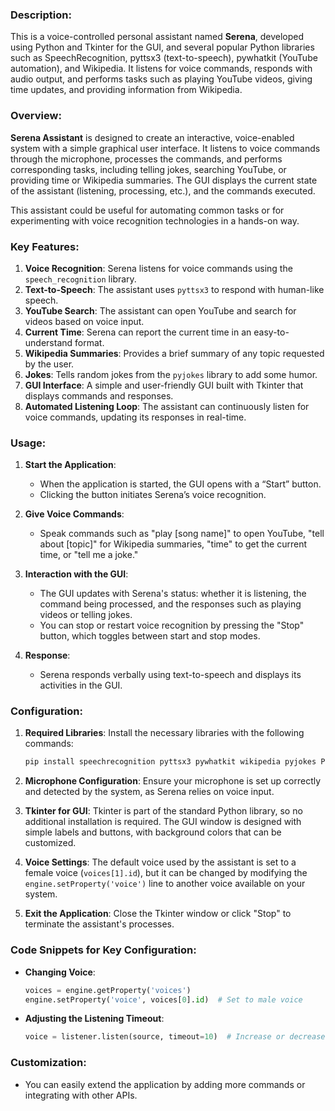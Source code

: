 ### Description:

This is a voice-controlled personal assistant named **Serena**, developed using Python and Tkinter for the GUI, and several popular Python libraries such as SpeechRecognition, pyttsx3 (text-to-speech), pywhatkit (YouTube automation), and Wikipedia. It listens for voice commands, responds with audio output, and performs tasks such as playing YouTube videos, giving time updates, and providing information from Wikipedia.

### Overview:

**Serena Assistant** is designed to create an interactive, voice-enabled system with a simple graphical user interface. It listens to voice commands through the microphone, processes the commands, and performs corresponding tasks, including telling jokes, searching YouTube, or providing time or Wikipedia summaries. The GUI displays the current state of the assistant (listening, processing, etc.), and the commands executed.

This assistant could be useful for automating common tasks or for experimenting with voice recognition technologies in a hands-on way.

### Key Features:

1. **Voice Recognition**: Serena listens for voice commands using the `speech_recognition` library.
2. **Text-to-Speech**: The assistant uses `pyttsx3` to respond with human-like speech.
3. **YouTube Search**: The assistant can open YouTube and search for videos based on voice input.
4. **Current Time**: Serena can report the current time in an easy-to-understand format.
5. **Wikipedia Summaries**: Provides a brief summary of any topic requested by the user.
6. **Jokes**: Tells random jokes from the `pyjokes` library to add some humor.
7. **GUI Interface**: A simple and user-friendly GUI built with Tkinter that displays commands and responses.
8. **Automated Listening Loop**: The assistant can continuously listen for voice commands, updating its responses in real-time.

### Usage:

1. **Start the Application**:
   - When the application is started, the GUI opens with a “Start” button.
   - Clicking the button initiates Serena’s voice recognition.

2. **Give Voice Commands**:
   - Speak commands such as "play [song name]" to open YouTube, "tell about [topic]" for Wikipedia summaries, "time" to get the current time, or "tell me a joke."
   
3. **Interaction with the GUI**:
   - The GUI updates with Serena's status: whether it is listening, the command being processed, and the responses such as playing videos or telling jokes.
   - You can stop or restart voice recognition by pressing the "Stop" button, which toggles between start and stop modes.

4. **Response**:
   - Serena responds verbally using text-to-speech and displays its activities in the GUI.

### Configuration:

1. **Required Libraries**:
   Install the necessary libraries with the following commands:
   ```bash
   pip install speechrecognition pyttsx3 pywhatkit wikipedia pyjokes Pillow
   ```

2. **Microphone Configuration**:
   Ensure your microphone is set up correctly and detected by the system, as Serena relies on voice input.

3. **Tkinter for GUI**:
   Tkinter is part of the standard Python library, so no additional installation is required. The GUI window is designed with simple labels and buttons, with background colors that can be customized.

4. **Voice Settings**:
   The default voice used by the assistant is set to a female voice (`voices[1].id`), but it can be changed by modifying the `engine.setProperty('voice')` line to another voice available on your system.

5. **Exit the Application**:
   Close the Tkinter window or click "Stop" to terminate the assistant's processes.

### Code Snippets for Key Configuration:

- **Changing Voice**:
   ```python
   voices = engine.getProperty('voices')
   engine.setProperty('voice', voices[0].id)  # Set to male voice
   ```

- **Adjusting the Listening Timeout**:
   ```python
   voice = listener.listen(source, timeout=10)  # Increase or decrease the timeout
   ```

### Customization:
- You can easily extend the application by adding more commands or integrating with other APIs.
